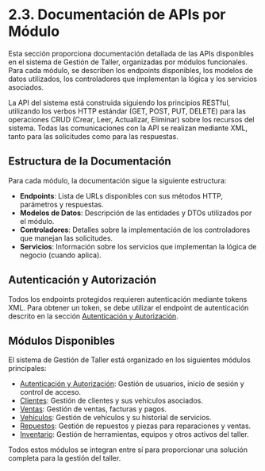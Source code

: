 ﻿# 2.3. Documentación de APIs por Módulo

Esta sección proporciona documentación detallada de las APIs disponibles en el sistema de Gestión de Taller, organizadas por módulos funcionales. Para cada módulo, se describen los endpoints disponibles, los modelos de datos utilizados, los controladores que implementan la lógica y los servicios asociados.

La API del sistema está construida siguiendo los principios RESTful, utilizando los verbos HTTP estándar (GET, POST, PUT, DELETE) para las operaciones CRUD (Crear, Leer, Actualizar, Eliminar) sobre los recursos del sistema. Todas las comunicaciones con la API se realizan mediante XML, tanto para las solicitudes como para las respuestas.

## Estructura de la Documentación

Para cada módulo, la documentación sigue la siguiente estructura:

- **Endpoints**: Lista de URLs disponibles con sus métodos HTTP, parámetros y respuestas.
- **Modelos de Datos**: Descripción de las entidades y DTOs utilizados por el módulo.
- **Controladores**: Detalles sobre la implementación de los controladores que manejan las solicitudes.
- **Servicios**: Información sobre los servicios que implementan la lógica de negocio (cuando aplica).

## Autenticación y Autorización

Todos los endpoints protegidos requieren autenticación mediante tokens XML. Para obtener un token, se debe utilizar el endpoint de autenticación descrito en la sección [Autenticación y Autorización](autenticacion-autorizacion.md).

## Módulos Disponibles

El sistema de Gestión de Taller está organizado en los siguientes módulos principales:

- [Autenticación y Autorización](autenticacion-autorizacion.md): Gestión de usuarios, inicio de sesión y control de acceso.
- [Clientes](modulo-clientes.md): Gestión de clientes y sus vehículos asociados.
- [Ventas](modulo-ventas.md): Gestión de ventas, facturas y pagos.
- [Vehículos](modulo-vehiculos.md): Gestión de vehículos y su historial de servicios.
- [Repuestos](modulo-repuestos.md): Gestión de repuestos y piezas para reparaciones y ventas.
- [Inventario](modulo-inventario.md): Gestión de herramientas, equipos y otros activos del taller.

Todos estos módulos se integran entre sí para proporcionar una solución completa para la gestión del taller.
